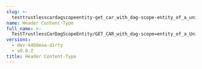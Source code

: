```yaml
---
slug: >-
  testtrustlesscardagscopeentity-get_car_with_dag-scope-entity_of_a_unixfs_file_(format-car)-header_content-type
name: Header Content-Type
full_name: >-
  TestTrustlessCarDagScopeEntity/GET_CAR_with_dag-scope=entity_of_a_UnixFS_file_(format=car)/Header_Content-Type
versions:
  - dev-44b0eaa-dirty
  - v0.0.2
title: Header Content-Type
---
```


